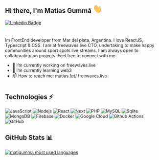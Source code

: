 ## Hi there, I'm Matias Gummá <img src="assets/hi.gif" width="30px">

[![Linkedin Badge](https://img.shields.io/badge/-Matias%20Gummá-0072b1?style=flat&logo=Linkedin&logoColor=white)](https://www.linkedin.com/in/matiasgumma/ "Connect on LinkedIn")

<div style="margin-bottom: 40px"></div>

Im FrontEnd developer from Mar del plata, Argentina. I love ReactJS, Typescript & CSS. I am at freewaves.live CTO, undertaking to make happy communities around sport spots live streams. I am always open to collaborating on projects. Feel free to connect with me.

- 🔭 I’m currently working on freewaves.live 
- 🌱 I’m currently learning web3
- 📫 How to reach me: matias _[at]_ freewaves.live

<div style="margin-bottom: 40px"></div>

## Technologies ⚡

![JavaScript](https://img.shields.io/badge/-JavaScript-brown?style=flat&logo=javascript)
![Nodejs](https://img.shields.io/badge/-Nodejs-darkblue?style=flat&logo=Node.js)
![React](https://img.shields.io/badge/-React-darkblue?style=flat&logo=react)
![Next](https://img.shields.io/badge/-Next-darkblue?style=flat&logo=next.js)
![PHP](https://img.shields.io/badge/-PHP-brown?style=flat&logo=PHP)
![MySQL](https://img.shields.io/badge/-MySQL-darkgreen?style=flat&logo=mysql&logoColor=white)
![Sqlite](https://img.shields.io/badge/-Sqlite-darkgreen?style=flat&logo=sqlite)
![MongoDB](https://img.shields.io/badge/-MongoDB-darkgreen?style=flat&logo=mongodb)
![Firebase](https://img.shields.io/badge/-Firebase-darkgreen?style=flat&logo=Firebase)
![Docker](https://img.shields.io/badge/-Github%20Actions-black?style=flat&logo=docker)
![Google Cloud](https://img.shields.io/badge/Google%20Cloud-black?style=flat&logo=google-cloud)
![Github Actions](https://img.shields.io/badge/-Docker-black?style=flat&logo=github-actions&logoColor=white)
![GitHub](https://img.shields.io/badge/-GitHub-black?style=flat&logo=github)


## GitHub Stats 📊

<div>
  <a href="#">
    <img align="center" src="https://github-readme-stats.vercel.app/api/top-langs/?username=matigumma&layout=compact&hide=Jupyter%20Notebook,CSS,C,Java,Ruby,Objetive-C,MakefileHTML,TSQL&langs_count=7&hide_title=true&locale=en&theme=algolia" alt="matigumma most used languages"/>
  </a>
</div>

<!--
**matigumma/matigumma** is a ✨ _special_ ✨ repository because its `README.md` (this file) appears on your GitHub profile.

Here are some ideas to get you started:

- 🔭 I’m currently working on ...
- 🌱 I’m currently learning ...
- 👯 I’m looking to collaborate on ...
- 🤔 I’m looking for help with ...
- 💬 Ask me about ...
- 📫 How to reach me: ...
- 😄 Pronouns: ...
- ⚡ Fun fact: ...
-->
